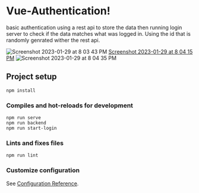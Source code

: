 # Vue-Authentication!
basic authentication using a rest api to store the data then running login server to check if the data matches what was logged in. Using the id that is randomly genrated wither the rest api. 

![Screenshot 2023-01-29 at 8 03 43 PM](https://user-images.githubusercontent.com/98197211/215367749-bb033d15-4e7a-40c8-87e0-a14a0eb0adc8.png)
[Screenshot 2023-01-29 at 8 04 15 PM](https://user-images.githubusercontent.com/98197211/215367757-70b2a849-ca9e-4204-b6ae-ba6577579bd4.png)
![Screenshot 2023-01-29 at 8 04 35 PM](https://user-images.githubusercontent.com/98197211/215367683-0ca17831-44b5-41c5-8848-c3f32e419d71.png)
## Project setup
```
npm install
```

### Compiles and hot-reloads for development
```
npm run serve
npm run backend
npm run start-login
```

### Lints and fixes files
```
npm run lint
```

### Customize configuration
See [Configuration Reference](https://cli.vuejs.org/config/).

